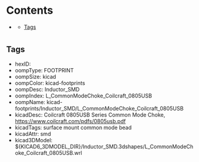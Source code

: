 



Contents
========

* [](#)
	* [Tags](#tags)

# 

## Tags

- hexID: 
- oompType: FOOTPRINT
- oompSize: kicad
- oompColor: kicad-footprints
- oompDesc: Inductor_SMD
- oompIndex: L_CommonModeChoke_Coilcraft_0805USB
- oompName: kicad-footprints/Inductor_SMD/L_CommonModeChoke_Coilcraft_0805USB
- kicadDesc: Coilcraft 0805USB Series Common Mode Choke, https://www.coilcraft.com/pdfs/0805usb.pdf
- kicadTags: surface mount common mode bead
- kicadAttr: smd
- kicad3DModel: ${KICAD6_3DMODEL_DIR}/Inductor_SMD.3dshapes/L_CommonModeChoke_Coilcraft_0805USB.wrl
